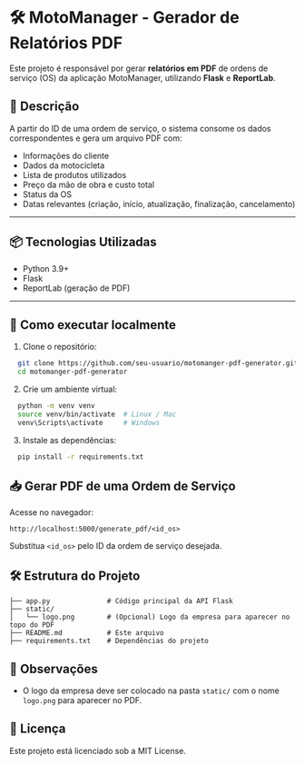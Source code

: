 # 🛠️ MotoManager - Gerador de Relatórios PDF

Este projeto é responsável por gerar **relatórios em PDF** de ordens de serviço (OS) da aplicação MotoManager, utilizando **Flask** e **ReportLab**.

## 📄 Descrição

A partir do ID de uma ordem de serviço, o sistema consome os dados correspondentes e gera um arquivo PDF com:

- Informações do cliente
- Dados da motocicleta
- Lista de produtos utilizados
- Preço da mão de obra e custo total
- Status da OS
- Datas relevantes (criação, início, atualização, finalização, cancelamento)

---

## 📦 Tecnologias Utilizadas

- Python 3.9+
- Flask
- ReportLab (geração de PDF)

---

## 🚀 Como executar localmente

1. Clone o repositório:

```bash
  git clone https://github.com/seu-usuario/motomanger-pdf-generator.git
  cd motomanger-pdf-generator
```

2. Crie um ambiente virtual:

```bash
  python -m venv venv
  source venv/bin/activate  # Linux / Mac
  venv\Scripts\activate     # Windows
```

3. Instale as dependências:

```bash
  pip install -r requirements.txt
```

## 📥 Gerar PDF de uma Ordem de Serviço

Acesse no navegador:

```
http://localhost:5000/generate_pdf/<id_os>
```

Substitua `<id_os>` pelo ID da ordem de serviço desejada.

## 🛠️ Estrutura do Projeto

```
├── app.py              # Código principal da API Flask
├── static/
│   └── logo.png        # (Opcional) Logo da empresa para aparecer no topo do PDF
├── README.md           # Este arquivo
├── requirements.txt    # Dependências do projeto
```

## 📌 Observações
- O logo da empresa deve ser colocado na pasta `static/` com o nome `logo.png` para aparecer no PDF.

## 📄 Licença
Este projeto está licenciado sob a MIT License.


